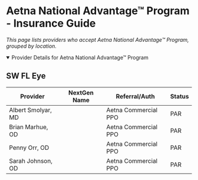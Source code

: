 # Aetna National Advantage™ Program - Insurance Guide

*This page lists providers who accept Aetna National Advantage™ Program, grouped by location.*

<details open><summary>Provider Details for Aetna National Advantage™ Program</summary>

## SW FL Eye

| Provider | NextGen Name | Referral/Auth | Status |
|----------|-------------|--------------|--------|
| Albert Smolyar, MD |  | Aetna Commercial PPO | PAR |
| Brian Marhue, OD |  | Aetna Commercial PPO | PAR |
| Penny Orr, OD |  | Aetna Commercial PPO | PAR |
| Sarah Johnson, OD |  | Aetna Commercial PPO | PAR |

</details>

